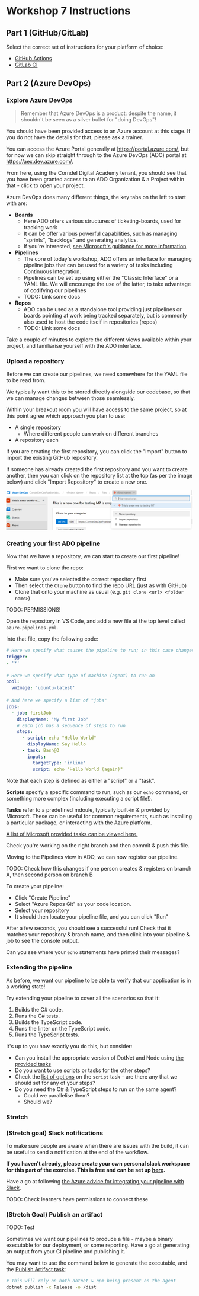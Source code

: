 # Workshop 7 Instructions

## Part 1 (GitHub/GitLab)

Select the correct set of instructions for your platform of choice:

- [GitHub Actions](./github_actions.md)
- [GitLab CI](./gitlab.md)

## Part 2 (Azure DevOps)

### Explore Azure DevOps

> Remember that Azure DevOps is a product: despite the name, it shouldn't be seen as a silver bullet for "doing DevOps"!

You should have been provided access to an Azure account at this stage. If you do not have the details for that, please ask a trainer.

You can access the Azure Portal generally at <https://portal.azure.com/>, but for now we can skip straight through to the Azure DevOps (ADO) portal at <https://aex.dev.azure.com/>.

From here, using the Corndel Digital Academy tenant, you should see that you have been granted access to an ADO Organization & a Project within that - click to open your project.

Azure DevOps does many different things, the key tabs on the left to start with are:

* **Boards**
  * Here ADO offers various structures of ticketing-boards, used for tracking work
  * It can be offer various powerful capabilities, such as managing "sprints", "backlogs" and generating analytics.
  * If you're interested, [see Microsoft's guidance for more information](https://learn.microsoft.com/bs-latn-ba/azure/devops/boards/?view=azure-devops)
* **Pipelines**
  * The core of today's workshop, ADO offers an interface for managing pipeline jobs that can be used for a variety of tasks including Continuous Integration.
  * Pipelines can be set up using either the "Classic Interface" or a YAML file. We will encourage the use of the latter, to take advantage of codifying our pipelines
  * TODO: Link some docs
* **Repos**
  * ADO can be used as a standalone tool providing just pipelines or boards pointing at work being tracked separately, but is commonly also used to host the code itself in repositories (repos)
  * TODO: Link some docs

Take a couple of minutes to explore the different views available within your project, and familiarise yourself with the ADO interface.

### Upload a repository

Before we can create our pipelines, we need somewhere for the YAML file to be read from.

We typically want this to be stored directly alongside our codebase, so that we can manage changes between those seamlessly.

Within your breakout room you will have access to the same project, so at this point agree which approach you plan to use:
* A single repository
  * Where different people can work on different branches
* A repository each

If you are creating the first repository, you can click the "Import" button to import the existing GitHub repository.

If someone has already created the first repository and you want to create another, then you can click on the repository list at the top (as per the image below) and click "Import Repository" to create a new one.

![Create repo image](./img/ado-create-repo.png)

### Creating your first ADO pipeline

Now that we have a repository, we can start to create our first pipeline!

First we want to clone the repo:
* Make sure you've selected the correct repository first
* Then select the `Clone` button to find the repo URL (just as with GitHub)
* Clone that onto your machine as usual (e.g. `git clone <url> <folder name>`)

TODO: PERMISSIONS!

Open the repository in VS Code, and add a new file at the top level called `azure-pipelines.yml`.

Into that file, copy the following code:
```yml
# Here we specify what causes the pipeline to run; in this case changes to any branch
trigger:
- '*'

# Here we specify what type of machine (agent) to run on
pool:
  vmImage: 'ubuntu-latest'

# And here we specify a list of "jobs"
jobs:
  - job: firstJob
    displayName: "My first Job"
    # Each job has a sequence of steps to run
    steps:
      - script: echo "Hello World"
        displayName: Say Hello
      - task: Bash@3
        inputs:
          targetType: 'inline'
          script: echo "Hello World (again)"
```

Note that each step is defined as either a "script" or a "task".

**Scripts** specify a specific command to run, such as our `echo` command, or something more complex (including executing a script file!).

**Tasks** refer to a predefined mdoule, typically built-in & provided by Microsoft. These can be useful for common requirements, such as installing a particular package, or interacting with the Azure platform.

[A list of Microsoft provided tasks can be viewed here.](https://learn.microsoft.com/en-us/azure/devops/pipelines/tasks/reference/?view=azure-pipelines)

Check you're working on the right branch and then commit & push this file.

Moving to the Pipelines view in ADO, we can now register our pipeline.

TODO: Check how this changes if one person creates & registers on branch A, then second person on branch B

To create your pipeline:
* Click "Create Pipeline"
* Select "Azure Repos Git" as your code location.
* Select your repository
* It should then locate your pipeline file, and you can click "Run"

After a few seconds, you should see a successful run! Check that it matches your repository & branch name, and then click into your pipeline & job to see the console output.

Can you see where your `echo` statements have printed their messages?

### Extending the pipeline

As before, we want our pipeline to be able to verify that our application is in a working state!

Try extending your pipeline to cover all the scenarios so that it:
1. Builds the C# code.
1. Runs the C# tests.
1. Builds the TypeScript code.
1. Runs the linter on the TypeScript code.
1. Runs the TypeScript tests.

It's up to you how exactly you do this, but consider:
* Can you install the appropriate version of DotNet and Node using [the provided tasks](https://learn.microsoft.com/en-us/azure/devops/pipelines/tasks/reference/?view=azure-pipelines)
* Do you want to use scripts or tasks for the other steps?
* Check the [list of options](https://learn.microsoft.com/en-us/azure/devops/pipelines/yaml-schema/steps-script?view=azure-pipelines) on the `script` task - are there any that we should set for any of your steps?
* Do you need the C# & TypeScript steps to run on the same agent?
  * Could we parallelise them?
  * Should we?

### Stretch

### (Stretch goal) Slack notifications

To make sure people are aware when there are issues with the build, it can be useful to send a notification at the end of the workflow.

**If you haven't already, please create your own personal slack workspace for this part of the exercise. This is free and can be set up [here](https://slack.com/create).**

Have a go at following [the Azure advice for integrating your pipeline with Slack](https://learn.microsoft.com/en-us/azure/devops/pipelines/integrations/slack?view=azure-devops).

TODO: Check learners have permissions to connect these

### (Stretch Goal) Publish an artifact

TODO: Test

Sometimes we want our pipelines to produce a file - maybe a binary executable for our deployment, or some reporting. Have a go at generating an output from your CI pipeline and publishing it.

You may want to use the command below to generate the executable, and the [Publish Artifact task](https://learn.microsoft.com/en-us/azure/devops/pipelines/tasks/reference/publish-pipeline-artifact-v1?view=azure-pipelines):
```sh
# This will rely on both dotnet & npm being present on the agent 
dotnet publish -c Release -o /dist
```